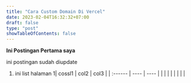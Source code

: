 ```yaml
---
title: "Cara Custom Domain Di Vercel"
date: 2023-02-04T16:32:32+07:00
draft: false
type: "post"
showTableOfContents: false
---
```

**Ini Postingan Pertama saya**

ini postingan sudah diupdate

1. ini list halaman 1| cossl1 | col2 | col3 |
   | :------ | ---- | ---- |
   |         |      |      |
   |         |      |      |
